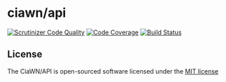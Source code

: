# ciawn/api

[![Scrutinizer Code Quality](https://scrutinizer-ci.com/g/ciawn/api/badges/quality-score.png?b=master)](https://scrutinizer-ci.com/g/ciawn/api/?branch=master) [![Code Coverage](https://scrutinizer-ci.com/g/ciawn/api/badges/coverage.png?b=master)](https://scrutinizer-ci.com/g/ciawn/api/?branch=master) [![Build Status](https://scrutinizer-ci.com/g/ciawn/api/badges/build.png?b=master)](https://scrutinizer-ci.com/g/ciawn/api/build-status/master)

## License

The CiaWN/API is open-sourced software licensed under the [MIT license](http://opensource.org/licenses/MIT)
